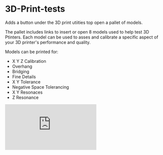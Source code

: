 # 3D-Print-tests

Adds a button under the 3D print utiities top open a pallet of models.

The pallet includes links to insert or open 8 models used to help test 3D Ptinters. Each model can be used to asses and calibrate a specific aspect of your 
3D printer's performance and quality.

Models can be printed for:  

- X Y Z Calibration
- Overhang
- Bridging
- Fine Details
- X Y Tolerance
- Negative Space Tolerancing
- X Y Resonaces
- Z Resonance

![Assesment Details](https://www.industrialmachinearts.com/printables.html)  

